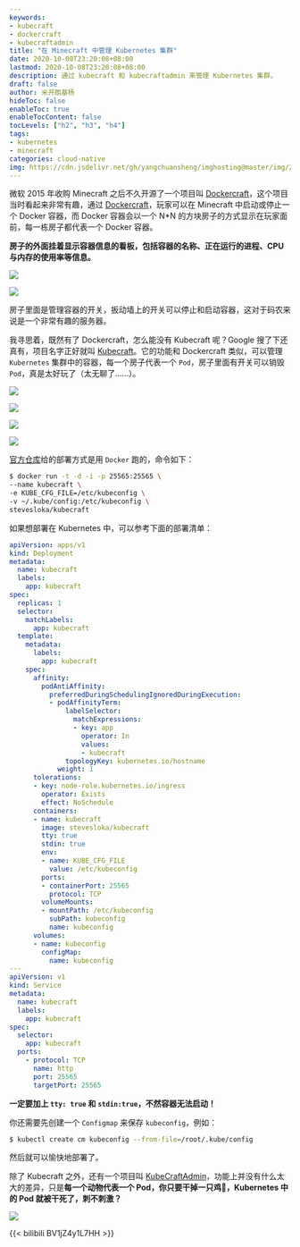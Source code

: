 ```yaml
---
keywords:
- kubecraft
- dockercraft
- kubecraftadmin
title: "在 Minecraft 中管理 Kubernetes 集群"
date: 2020-10-08T23:20:08+08:00
lastmod: 2020-10-08T23:20:08+08:00
description: 通过 kubecraft 和 kubecraftadmin 来管理 Kubernetes 集群。
draft: false 
author: 米开朗基杨
hideToc: false
enableToc: true
enableTocContent: false
tocLevels: ["h2", "h3", "h4"]
tags:
- kubernetes
- minecraft
categories: cloud-native
img: https://cdn.jsdelivr.net/gh/yangchuansheng/imghosting@master/img/20201008232412.png
---
```


微软 2015 年收购 Minecraft 之后不久开源了一个项目叫 [Dockercraft](https://github.com/docker/dockercraft)，这个项目当时看起来非常有趣，通过 [Dockercraft](https://github.com/docker/dockercraft)，玩家可以在 Minecraft 中启动或停止一个 Docker 容器，而 Docker 容器会以一个 N*N 的方块房子的方式显示在玩家面前，每一栋房子都代表一个 Docker 容器。

**房子的外面挂着显示容器信息的看板，包括容器的名称、正在运行的进程、CPU 与内存的使用率等信息。**

![](https://cdn.jsdelivr.net/gh/yangchuansheng/imghosting@master/img/20201008221254.png)

![](https://cdn.jsdelivr.net/gh/yangchuansheng/imghosting@master/img/20201008222053.png)

房子里面是管理容器的开关，扳动墙上的开关可以停止和启动容器，这对于码农来说是一个非常有趣的服务器。

我寻思着，既然有了 Dockercraft，怎么能没有 Kubecraft 呢？Google 搜了下还真有，项目名字正好就叫 [Kubecraft](https://github.com/stevesloka/kubecraft)。它的功能和 Dockercraft 类似，可以管理 `Kubernetes` 集群中的容器，每一个房子代表一个 `Pod`，房子里面有开关可以销毁 `Pod`，真是太好玩了（太无聊了......）。

![](https://cdn.jsdelivr.net/gh/yangchuansheng/imghosting@master/img/20201008223401.jpg)

![](https://cdn.jsdelivr.net/gh/yangchuansheng/imghosting@master/img/20201008223421.jpg)

![](https://cdn.jsdelivr.net/gh/yangchuansheng/imghosting@master/img/20201008223441.jpg)

![](https://cdn.jsdelivr.net/gh/yangchuansheng/imghosting@master/img/20201008223513.jpg)

[官方仓库](https://github.com/stevesloka/kubecraft)给的部署方式是用 `Docker` 跑的，命令如下：

```bash
$ docker run -t -d -i -p 25565:25565 \
--name kubecraft \
-e KUBE_CFG_FILE=/etc/kubeconfig \
-v ~/.kube/config:/etc/kubeconfig \
stevesloka/kubecraft
```

如果想部署在 Kubernetes 中，可以参考下面的部署清单：

```yaml
apiVersion: apps/v1
kind: Deployment
metadata:
  name: kubecraft
  labels:
    app: kubecraft
spec:
  replicas: 1 
  selector:
    matchLabels:
      app: kubecraft
  template:
    metadata:
      labels:
        app: kubecraft
    spec:
      affinity:
        podAntiAffinity:
          preferredDuringSchedulingIgnoredDuringExecution:
          - podAffinityTerm:
              labelSelector:
                matchExpressions:
                - key: app
                  operator: In
                  values:
                  - kubecraft 
              topologyKey: kubernetes.io/hostname
            weight: 1
      tolerations:
      - key: node-role.kubernetes.io/ingress
        operator: Exists
        effect: NoSchedule
      containers:
      - name: kubecraft
        image: stevesloka/kubecraft 
        tty: true
        stdin: true
        env:
        - name: KUBE_CFG_FILE 
          value: /etc/kubeconfig
        ports:
        - containerPort: 25565 
          protocol: TCP
        volumeMounts:
        - mountPath: /etc/kubeconfig
          subPath: kubeconfig
          name: kubeconfig
      volumes:
      - name: kubeconfig
        configMap:
          name: kubeconfig
---
apiVersion: v1
kind: Service
metadata:
  name: kubecraft
  labels:
    app: kubecraft
spec:
  selector:
    app: kubecraft
  ports:
    - protocol: TCP
      name: http
      port: 25565
      targetPort: 25565
```

**一定要加上 `tty: true` 和 `stdin:true`，不然容器无法启动！**

你还需要先创建一个 `Configmap` 来保存 `kubeconfig`，例如：

```bash
$ kubectl create cm kubeconfig --from-file=/root/.kube/config
```

然后就可以愉快地部署了。

除了 Kubecraft 之外，还有一个项目叫 [KubeCraftAdmin](https://github.com/erjadi/kubecraftadmin)，功能上并没有什么太大的差异，只是**每一个动物代表一个 Pod，你只要干掉一只鸡🐔，Kubernetes 中的 Pod 就被干死了，刺不刺激？**

![](https://cdn.jsdelivr.net/gh/yangchuansheng/imghosting@master/img/20201008224856.png)

{{< bilibili BV1jZ4y1L7HH >}}